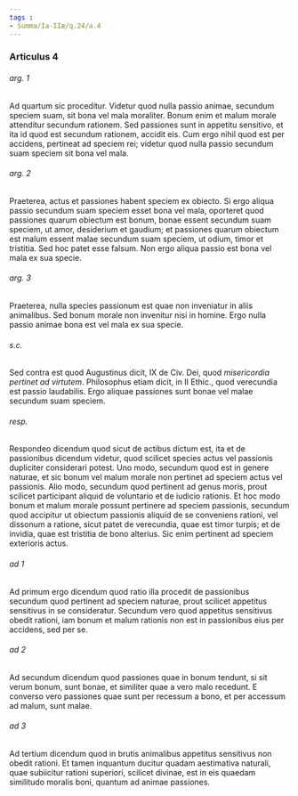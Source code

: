 ```yaml
---
tags : 
- Summa/Ia-IIæ/q.24/a.4
---
```


### Articulus 4

###### arg. 1
Ad quartum sic proceditur. Videtur quod nulla passio animae, secundum speciem suam, sit bona vel mala moraliter. Bonum enim et malum morale attenditur secundum rationem. Sed passiones sunt in appetitu sensitivo, et ita id quod est secundum rationem, accidit eis. Cum ergo nihil quod est per accidens, pertineat ad speciem rei; videtur quod nulla passio secundum suam speciem sit bona vel mala.

###### arg. 2
Praeterea, actus et passiones habent speciem ex obiecto. Si ergo aliqua passio secundum suam speciem esset bona vel mala, oporteret quod passiones quarum obiectum est bonum, bonae essent secundum suam speciem, ut amor, desiderium et gaudium; et passiones quarum obiectum est malum essent malae secundum suam speciem, ut odium, timor et tristitia. Sed hoc patet esse falsum. Non ergo aliqua passio est bona vel mala ex sua specie.

###### arg. 3
Praeterea, nulla species passionum est quae non inveniatur in aliis animalibus. Sed bonum morale non invenitur nisi in homine. Ergo nulla passio animae bona est vel mala ex sua specie.

###### s.c.
Sed contra est quod Augustinus dicit, IX de Civ. Dei, quod *misericordia pertinet ad virtutem*. Philosophus etiam dicit, in II Ethic., quod verecundia est passio laudabilis. Ergo aliquae passiones sunt bonae vel malae secundum suam speciem.

###### resp.
Respondeo dicendum quod sicut de actibus dictum est, ita et de passionibus dicendum videtur, quod scilicet species actus vel passionis dupliciter considerari potest. Uno modo, secundum quod est in genere naturae, et sic bonum vel malum morale non pertinet ad speciem actus vel passionis. Alio modo, secundum quod pertinent ad genus moris, prout scilicet participant aliquid de voluntario et de iudicio rationis. Et hoc modo bonum et malum morale possunt pertinere ad speciem passionis, secundum quod accipitur ut obiectum passionis aliquid de se conveniens rationi, vel dissonum a ratione, sicut patet de verecundia, quae est timor turpis; et de invidia, quae est tristitia de bono alterius. Sic enim pertinent ad speciem exterioris actus.

###### ad 1
Ad primum ergo dicendum quod ratio illa procedit de passionibus secundum quod pertinent ad speciem naturae, prout scilicet appetitus sensitivus in se consideratur. Secundum vero quod appetitus sensitivus obedit rationi, iam bonum et malum rationis non est in passionibus eius per accidens, sed per se.

###### ad 2
Ad secundum dicendum quod passiones quae in bonum tendunt, si sit verum bonum, sunt bonae, et similiter quae a vero malo recedunt. E converso vero passiones quae sunt per recessum a bono, et per accessum ad malum, sunt malae.

###### ad 3
Ad tertium dicendum quod in brutis animalibus appetitus sensitivus non obedit rationi. Et tamen inquantum ducitur quadam aestimativa naturali, quae subiicitur rationi superiori, scilicet divinae, est in eis quaedam similitudo moralis boni, quantum ad animae passiones.

